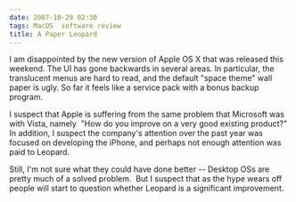 ```yaml
---
date: 2007-10-29 02:30
tags: MacOS  software review
title: A Paper Leopard
---
```


I am disappointed by the new version of Apple OS X that was released this
weekend. The UI has gone backwards in several areas. In particular, the
translucent menus are hard to read, and the default "space theme" wall paper
is ugly. So far it feels like a service pack with a bonus backup program.

I suspect that Apple is suffering from the same problem that Microsoft was
with Vista, namely  "How do you improve on a very good existing product?" In
addition, I suspect the company's attention over the past year was focused on
developing the iPhone, and perhaps not enough attention was paid to Leopard.

Still, I'm not sure what they could have done better -- Desktop OSs are pretty
much of a solved problem.  But I suspect that as the hype wears off people
will start to question whether Leopard is a significant improvement.
